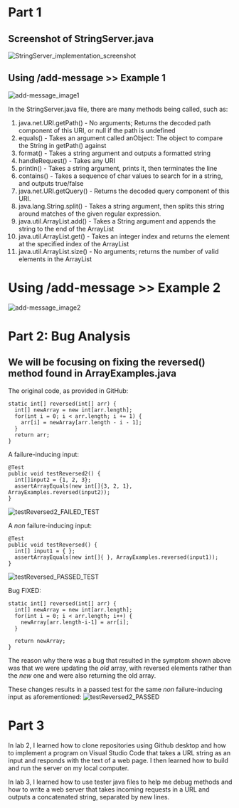 # Part 1

## Screenshot of StringServer.java

![StringServer_implementation_screenshot](https://user-images.githubusercontent.com/110694499/215291425-b5b759cd-86b4-49e8-bd02-eadeae2456c2.jpg)

## Using /add-message >> Example 1

![add-message_image1](https://user-images.githubusercontent.com/110694499/215292014-239aacab-3759-487d-910e-fee9b10175e5.jpg)

In the StringServer.java file, there are many methods being called, such as:
1. java.net.URI.getPath() - No arguments; Returns the decoded path component of this URI, or null if the path is undefined
2. equals() - Takes an argument called anObject: The object to compare the String in getPath() against
3. format() - Takes a string argument and outputs a formatted string
4. handleRequest() - Takes any URI
5. println() - Takes a string argument, prints it, then terminates the line
6. contains() - Takes a sequence of char values to search for in a string, and outputs true/false
7. java.net.URI.getQuery() - Returns the decoded query component of this URI.
8. java.lang.String.split() - Takes a string argument, then splits this string around matches of the given regular expression.
9. java.util.ArrayList.add() - Takes a String argument and appends the string to the end of the ArrayList
10. java.util.ArrayList.get() - Takes an integer index and returns the element at the specified index of the ArrayList
11. java.util.ArrayList.size() - No arguments; returns the number of valid elements in the ArrayList

# Using /add-message >> Example 2

![add-message_image2](https://user-images.githubusercontent.com/110694499/215292016-c12680a5-a4d6-4b83-abf9-759b3a018abb.jpg)

# Part 2: Bug Analysis

## We will be focusing on fixing the reversed() method found in ArrayExamples.java
The original code, as provided in GitHub:
```
static int[] reversed(int[] arr) {
  int[] newArray = new int[arr.length];
  for(int i = 0; i < arr.length; i += 1) {
    arr[i] = newArray[arr.length - i - 1];
  }
  return arr;
}
```

A failure-inducing input:
```
@Test
public void testReversed2() {
  int[]input2 = {1, 2, 3};
  assertArrayEquals(new int[]{3, 2, 1}, ArrayExamples.reversed(input2));
}
```
![testReversed2_FAILED_TEST](https://user-images.githubusercontent.com/110694499/215296016-50ab8535-be19-4845-b8cf-94f07bf80a17.jpg)


A *non* failure-inducing input:
```
@Test
public void testReversed() {
  int[] input1 = { };
  assertArrayEquals(new int[]{ }, ArrayExamples.reversed(input1));
}
```
![testReversed_PASSED_TEST](https://user-images.githubusercontent.com/110694499/215296021-a1021497-8a28-46d4-b86d-aaf49566fc5c.jpg)

Bug FIXED:
```
static int[] reversed(int[] arr) {
  int[] newArray = new int[arr.length];
  for(int i = 0; i < arr.length; i++) {
    newArray[arr.length-i-1] = arr[i];
  }
  
  return newArray;
}
```
The reason why there was a bug that resulted in the symptom shown above was that we were updating the *old* array, with reversed elements rather than the *new* one and were also returning the old array. 

These changes results in a passed test for the same *non* failure-inducing input as aforementioned:
![testReversed2_PASSED](https://user-images.githubusercontent.com/110694499/215296385-dc0301c1-0897-43a5-bdd5-c1827c6b8421.jpg)

# Part 3

In lab 2, I learned how to clone repositories using Github desktop and how to implement a program on Visual Studio Code that takes a URL string as an input and responds with the text of a web page. I then learned how to build and run the server on my local computer. 

In lab 3, I learned how to use tester java files to help me debug methods and how to write a web server that takes incoming requests in a URL and outputs a concatenated string, separated by new lines. 
